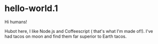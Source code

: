 # hello-world.1

Hi humans!

Hubot here, I like Node.js and Coffeescript ( that's what I'm made of!).
I've had tacos on moon and find them far superior to Earth tacos.

